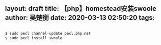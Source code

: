 layout: draft
title: 【php】homestead安装swoole
author: 吴楚衡
date: 2020-03-13 02:50:20
tags:
---
``` php

$ sudo pecl channel-update pecl.php.net
$ sudo pecl install swoole
```